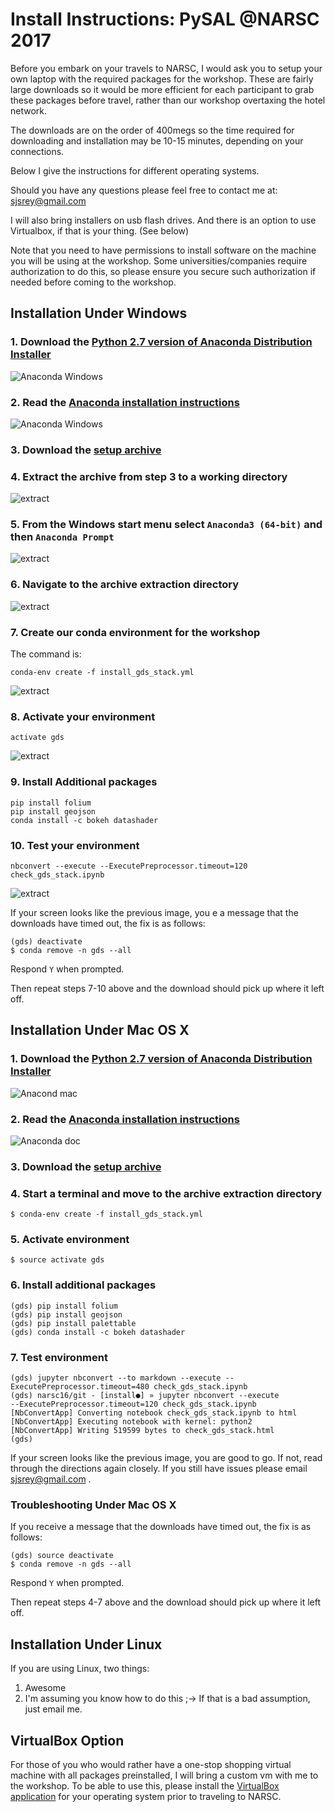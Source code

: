 # Install Instructions: PySAL @NARSC 2017


 Before you embark on your travels to NARSC, I would ask you to setup your own laptop with the required packages for the workshop. These are fairly large downloads so it would be more efficient for each participant to grab these packages before travel, rather than our workshop overtaxing the hotel network.

The downloads are on the order of 400megs so the time required for downloading and installation may be 10-15 minutes, depending on your connections.

Below I give the instructions for different operating systems.

Should you have any questions please feel free to contact me at: <sjsrey@gmail.com>


I will also bring installers on usb flash drives. And there is an option to use Virtualbox, if that is your thing. (See below)

Note that you need to have permissions to install software on the machine you will be using at the workshop. Some universities/companies require authorization to do this, so please ensure you secure such authorization if needed before coming to the workshop.


## Installation Under Windows

### 1. Download the [Python 2.7 version of Anaconda Distribution Installer](https://repo.continuum.io/archive/Anaconda2-4.2.0-Windows-x86_64.exe)

![Anaconda Windows](figs/readmefigs/acdwindows.PNG)

### 2. Read the [Anaconda installation instructions](https://docs.continuum.io/anaconda/install)

![Anaconda Windows](figs/readmefigs/acdwindows1.png)

### 3. Download the [setup archive](  https://github.com/sjsrey/narsc16/archive/master.zip)


### 4. Extract the archive from step 3 to a working directory

![extract](figs/readmefigs/archive1.PNG)

### 5. From the Windows start menu select `Anaconda3 (64-bit)` and then `Anaconda Prompt`

![extract](figs/readmefigs/term0.PNG)

### 6. Navigate to the archive extraction directory

![extract](figs/readmefigs/term1.PNG)

### 7. Create our conda environment for the workshop
The command is:

    conda-env create -f install_gds_stack.yml

![extract](figs/readmefigs/term3.PNG)


### 8. Activate your environment
    activate gds

![extract](figs/readmefigs/term4.PNG)


### 9. Install Additional packages

	pip install folium
	pip install geojson
	conda install -c bokeh datashader


### 10. Test your environment

    nbconvert --execute --ExecutePreprocessor.timeout=120 check_gds_stack.ipynb


![extract](figs/readmefigs/term5.PNG)


If your screen looks like the previous image, you e a message that the downloads have timed out, the fix is as
follows:

```
(gds) deactivate
$ conda remove -n gds --all
``` 
Respond `Y` when prompted.

Then repeat steps 7-10 above and the download should pick up where it left off.


## Installation Under Mac OS X


### 1. Download the [Python 2.7 version of Anaconda Distribution Installer](https://www.continuum.io/downloads#osx)

![Anacond mac](figs/readmefigs/acdmac0.png)


### 2. Read the [Anaconda installation instructions](https://docs.continuum.io/anaconda/install)

![Anaconda doc](figs/readmefigs/acdwindows1.png)

### 3. Download the [setup archive](  https://github.com/sjsrey/narsc16/archive/master.zip)


### 4. Start a terminal and move to the archive extraction directory
```
$ conda-env create -f install_gds_stack.yml
```

### 5. Activate environment
```
$ source activate gds
```

### 6. Install additional packages

	(gds) pip install folium
	(gds) pip install geojson
	(gds) pip install palettable
	(gds) conda install -c bokeh datashader


### 7. Test environment

```
(gds) jupyter nbconvert --to markdown --execute --ExecutePreprocessor.timeout=480 check_gds_stack.ipynb
(gds) narsc16/git - [install●] » jupyter nbconvert --execute
--ExecutePreprocessor.timeout=120 check_gds_stack.ipynb
[NbConvertApp] Converting notebook check_gds_stack.ipynb to html
[NbConvertApp] Executing notebook with kernel: python2
[NbConvertApp] Writing 519599 bytes to check_gds_stack.html
(gds) 
```

If your screen looks like the previous image, you are good to go. If not, read through the directions again closely. If you still have issues please email <sjsrey@gmail.com>
.

### Troubleshooting Under Mac OS X

If you receive a message that the downloads have timed out, the fix is as
follows:

```
(gds) source deactivate
$ conda remove -n gds --all
``` 
Respond `Y` when prompted.

Then repeat steps 4-7 above and the download should pick up where it left off.


## Installation Under Linux

If you are using Linux, two things:

1.  Awesome
2.  I'm assuming you know how to do this ;-> If that is a bad assumption, just email me.



## VirtualBox Option

For those of you who would rather have a one-stop shopping virtual machine with all packages preinstalled, I will bring a custom vm with me to the workshop. To be able to use this, please install the [VirtualBox application](https://www.virtualbox.org/wiki/Downloads) for your operating system prior to traveling to NARSC.
